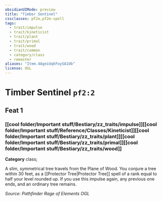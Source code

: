 ```yaml
---
obsidianUIMode: preview
title: "Timber Sentinel"
cssclasses: pf2e,pf2e-spell
tags:
  - trait/impulse
  - trait/kineticist
  - trait/plant
  - trait/primal
  - trait/wood
  - trait/common
  - category/class
  - remaster
aliases: "Item.4AgeiUqkFoySA1Ub"
license: OGL
---
```

# Timber Sentinel `pf2:2`
## Feat 1
### [[cool folder/Important stuff/Bestiary/zz_traits/impulse]][[cool folder/Important stuff/Reference/Classes/Kineticist]][[cool folder/Important stuff/Bestiary/zz_traits/plant]][[cool folder/Important stuff/Bestiary/zz_traits/primal]][[cool folder/Important stuff/Bestiary/zz_traits/wood]]

**Category** class; 




A slim, symmetrical tree travels from the Plane of Wood. You conjure a tree within 30 feet, as a [[Protector Tree|Protector Tree]] spell of a rank equal to half your level rounded up. If you use this impulse again, any previous one ends, and an ordinary tree remains.

*Source: Pathfinder Rage of Elements*
*OGL*